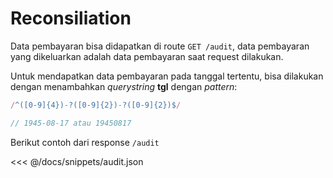 # Reconsiliation  <Badge text="beta" type="warn"/> 

Data pembayaran bisa didapatkan di route `GET /audit`, data pembayaran yang dikeluarkan adalah data pembayaran saat request dilakukan.

Untuk mendapatkan data pembayaran pada tanggal tertentu, bisa dilakukan dengan menambahkan *querystring* **tgl** dengan *pattern*:
```js
/^([0-9]{4})-?([0-9]{2})-?([0-9]{2})$/

// 1945-08-17 atau 19450817
```

Berikut contoh dari response `/audit`

<<< @/docs/snippets/audit.json
